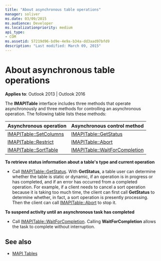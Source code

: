 ```yaml
---
title: "About asynchronous table operations"
manager: soliver
ms.date: 03/09/2015
ms.audience: Developer
ms.localizationpriority: medium
api_type:
- COM
ms.assetid: 57219d96-bd9e-4e9a-b34a-dd3aad97bfd9
description: "Last modified: March 09, 2015"
---
```


# About asynchronous table operations
 
**Applies to**: Outlook 2013 | Outlook 2016 
  
The **IMAPITable** interface includes three methods that operate asynchronously and three methods for controlling an asynchronous operation. The following table lists these methods: 
  
|**Asynchronous operation**|**Asynchronous control method**|
|:-----|:-----|
|[IMAPITable::SetColumns](imapitable-setcolumns.md) <br/> |[IMAPITable::GetStatus](imapitable-getstatus.md) <br/> |
|[IMAPITable::Restrict](imapitable-restrict.md) <br/> |[IMAPITable::Abort](imapitable-abort.md) <br/> |
|[IMAPITable::SortTable](imapitable-sorttable.md) <br/> |[IMAPITable::WaitForCompletion](imapitable-waitforcompletion.md) <br/> |
   
**To retrieve status information about a table's type and current operation**
  
- Call [IMAPITable::GetStatus](imapitable-getstatus.md). With **GetStatus**, a table user can determine whether the table is static or dynamic, if an operation is in progress or has completed, and if an error has occurred from a completed operation. For example, if a client needs to cancel a sort operation because it is taking too much time, the client can first call **GetStatus** to determine whether, in fact, a sort operation is presently processing. Then the client can call [IMAPITable::Abort](imapitable-abort.md) to stop it. 
    
**To suspend activity until an asynchronous task has completed**
  
- Call [IMAPITable::WaitForCompletion](imapitable-waitforcompletion.md). Calling **WaitForCompletion** allows the task to complete without interruption. 
    
## See also

- [MAPI Tables](mapi-tables.md)

